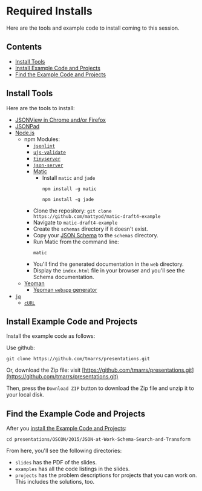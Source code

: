 Required Installs
=================
Here are the tools and example code to install coming to this session.

## Contents
- [Install Tools](#install-tools)
- [Install Example Code and Projects](#install-example-code-and-projects)
- [Find the Example Code and Projects](#find-the-example-code-and-projects)


## Install Tools
Here are the tools to install:
* [JSONView in Chrome and/or Firefox](https://github.com/tmarrs/json-at-work/tree/master/appendix-a#installing-jsonview-in-chrome-and-firefox)
* [JSONPad](https://github.com/tmarrs/json-at-work/tree/master/appendix-a#installing-jsonpad)
* [Node.js](https://github.com/tmarrs/json-at-work/tree/master/appendix-a#installing-nodejs)
  * npm Modules:
    * [`jsonlint`](https://github.com/tmarrs/json-at-work/tree/master/appendix-a#install-jsonlint)
    * [`ujs-validate`](https://github.com/tmarrs/json-at-work/tree/master/appendix-a#install-ujs-validate)
    * [`tinyserver`](https://github.com/tmarrs/json-at-work/tree/master/appendix-a#install-tinyserver)
    * [`json-server`](https://github.com/tmarrs/json-at-work/tree/master/appendix-a#install-json-server)
    * [Matic](https://github.com/mattyod/matic-draft4-example)
      * Install `matic` and `jade`
        ```
        npm install -g matic
    
        npm install -g jade
        ```
     * Clone the repository: `git clone https://github.com/mattyod/matic-draft4-example`
     * Navigate to `matic-draft4-example`
     * Create the `schemas` directory if it doesn't exist.
     * Copy your [JSON Schema](https://github.com/tmarrs/presentations/tree/master/OSCON/2015/JSON-at-Work-Schema-Search-and-Transform/examples/schema/api/speaker-verbose-schema.json) to the `schemas` directory.
     * Run Matic from the command line:
       ```
       matic
       ```
     * You'll find the generated documentation in the `web` directory.
     * Display the `index.html` file in your browser and you'll see the Schema documentation.
  * [Yeoman](https://github.com/tmarrs/json-at-work/tree/master/appendix-a#installing-yeoman)
    * [Yeoman `webapp` generator](https://github.com/tmarrs/json-at-work/tree/master/appendix-a#installing-the-webapp-yeoman-generator)
* [`jq`](https://github.com/tmarrs/json-at-work/tree/master/appendix-a#installing-jq)
  * [`cURL`](https://github.com/tmarrs/json-at-work/tree/master/appendix-a#installing-curl)

## Install Example Code and Projects
Install the example code as follows:

Use github:
```
git clone https://github.com/tmarrs/presentations.git
```

Or, download the Zip file:
visit [https://github.com/tmarrs/presentations.git](https://github.com/tmarrs/presentations.git)

Then, press the `Download ZIP` button to download the Zip file and unzip it to your local disk.

## Find the Example Code and Projects
After you [install the Example Code and Projects](#install-example-code-and-projects):

```
cd presentations/OSCON/2015/JSON-at-Work-Schema-Search-and-Transform
```

From here, you'll see the following directories:
* `slides` has the PDF of the slides.
* `examples` has all the code listings in the slides.
* `projects` has the problem descriptions for projects that you can work on. This includes the solutions, too.
